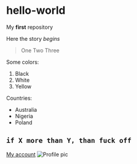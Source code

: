 # hello-world
My **first** repository

Here the story *begins*

> One
> Two
> Three

Some colors:
1. Black
2. White
3. Yellow

Countries:
- Australia
- Nigeria
- Poland

`if X more than Y, than fuck off`
---
[My account](https://github.com/CandyGregory)
![Profile pic](https://user-images.githubusercontent.com/105312672/167696610-025583cd-dcd8-484e-8a10-afa240e2ef20.jpg)
